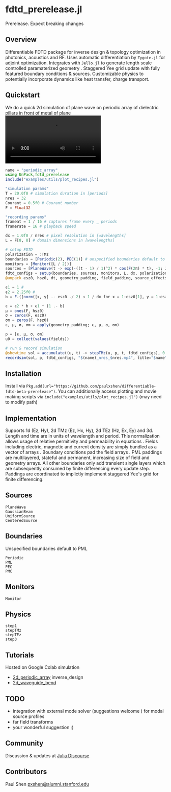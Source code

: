 # fdtd_prerelease.jl
Prerelease. Expect breaking changes
## Overview
Differentiable FDTD package for inverse design & topology optimization in photonics, acoustics and RF. Uses automatic differentiation by `Zygote.jl` for adjoint optimization. Integrates with `Jello.jl` to generate length scale controlled paramaterized geometry . Staggered Yee grid update with fully featured boundary conditions & sources. Customizable physics to potentially incorporate dynamics like heat transfer, charge transport.

## Quickstart
We do a quick 2d simulation of plane wave on periodic array of dielectric pillars in front of metal of plane
![](assets/periodic_array_nres_32.mp4)
```julia
name = "periodic_array"
using UnPack,fdtd_prerelease
include("examples/utils/plot_recipes.jl")

"simulation params"
T = 20.0f0 # simulation duration in [periods]
nres = 32
Courant = 0.5f0 # Courant number
F = Float32

"recording params"
frameat = 1 / 16 # captures frame every _ periods
framerate = 16 # playback speed

dx = 1.0f0 / nres # pixel resolution in [wavelengths]
L = F[8, 8] # domain dimensions in [wavelengths]

# setup FDTD
polarization = :TMz
boundaries = [Periodic(2), PEC(1)] # unspecified boundaries default to PML
monitors = [Monitor([L / 2])]
sources = [PlaneWave(t -> exp(-((t - 1) / 1)^2) * cos(F(2π) * t), -1; Jz=1)]
fdtd_configs = setup(boundaries, sources, monitors, L, dx, polarization; F, Courant, T)
@unpack esz0, hsz0, dt, geometry_padding, field_padding, source_effects, monitor_instances, fields = fdtd_configs

ϵ1 = 1 #
ϵ2 = 2.25f0 # 
b = F.([norm([x, y] .- esz0 ./ 2) < 1 / dx for x = 1:esz0[1], y = 1:esz0[2]]) # circle

ϵ = ϵ2 * b + ϵ1 * (1 .- b)
μ = ones(F, hsz0)
σ = zeros(F, esz0)
σm = zeros(F, hsz0)
ϵ, μ, σ, σm = apply(geometry_padding; ϵ, μ, σ, σm)

p = [ϵ, μ, σ, σm]
u0 = collect(values(fields))

# run & record simulation
@showtime sol = accumulate((u, t) -> stepTMz(u, p, t, fdtd_configs), 0:dt:T, init=u0)
recordsim(sol, p, fdtd_configs, "$(name)_nres_$nres.mp4", title="$name"; frameat, framerate)
```
<!-- ![m](assets/periodic_array_nres_32.mp4) -->
## Installation
Install via `Pkg.add(url="https://github.com/paulxshen/differentiable-fdtd-beta-prerelease")`. You can additionally access plotting and movie making scripts via `include("examples/utils/plot_recipes.jl")` (may need to modify path)
## Implementation
Supports 1d (Ez, Hy), 2d TMz (Ez, Hx, Hy), 2d TEz (Hz, Ex, Ey) and 3d. Length and time are in units of wavelength and period. This normalization allows usage of relative  permitivity and permeability  in equations . Fields including electric, magnetic and current density are simply bundled as a vector of arrays . Boundary conditions pad the field arrays . PML paddings are multilayered, stateful and permanent, increasing size of field and geometry arrays. All other boundaries only add transient single layers which are subsequently consumed by finite differencing  every update step. Paddings are coordinated to implictly implement staggered Yee's grid for finite differencing.

## Sources
```@docs
PlaneWave
GaussianBeam
UniformSource
CenteredSource
```

## Boundaries
Unspecified boundaries default to PML 
```@docs
Periodic
PML
PEC
PMC
```
## Monitors  
 ```@docs
Monitor
```

 ## Physics 
```@docs
step1
stepTMz
stepTEz
step3
```

## Tutorials
Hosted on Google Colab
simulation
- [2d_periodic_array](https://colab.research.google.com/drive/1SiP7MvSE4P05uNgostV9WWx3pFQtFYDW?usp=sharing)
inverse_design
- [2d_waveguide_bend](https://colab.research.google.com/drive/1-g6ShK54MbSsAAeE2c5cj5g7OY7CXfpy?usp=sharing)
## TODO
- integration with external mode solver (suggestions welcome ) for modal source profiles 
- far field transforms
- your wonderful suggestion ;)

## Community
Discussion & updates at [Julia Discourse](https://discourse.julialang.org/t/pre-ann-differentiable-fdtd-for-inverse-design-in-photonics-acoustics-and-rf/105405/12)
## Contributors
Paul Shen <pxshen@alumni.stanford.edu>
